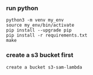 

### run python
```
python3 -m venv my_env
source my_env/bin/activate
pip install --upgrade pip
pip install -r requirements.txt
make
```

### create a s3 bucket first
```
create a bucket s3-sam-lambda
```
